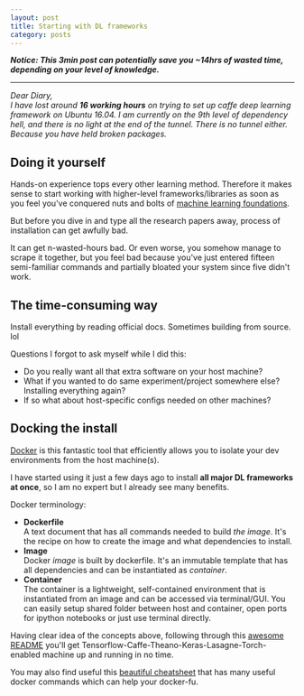 ```yaml
---
layout: post
title: Starting with DL frameworks
category: posts
---
```


***Notice: This 3min post can potentially save you ~14hrs of wasted time,
depending on your level of knowledge.***

___

*Dear Diary,  
I have lost around __16 working hours__ on trying to set up caffe deep
learning framework on Ubuntu 16.04. I am currently on the 9th level of
dependency hell, and there is no light at the end of the tunnel. There is
no tunnel either. Because you have held broken packages.*

## Doing it yourself
Hands-on experience tops every other learning method. Therefore it makes
sense to start working with higher-level frameworks/libraries as soon as
you feel you've conquered nuts and bolts of
[machine learning foundations][ml-immersion].

But before you dive in and type all the research papers away, process of
installation can get awfully bad.

It can get n-wasted-hours bad. Or even worse, you somehow manage to
scrape it together, but you feel bad because you've just entered fifteen
semi-familiar commands and partially bloated your system since five
didn't work.

## The time-consuming way
Install everything by reading official docs. Sometimes building from
source. lol

Questions I forgot to ask myself while I did this:  
 - Do you really want all that extra software on your host machine?  
 - What if you wanted to do same experiment/project somewhere else?  
   Installing everything again?  
 - If so what about host-specific configs needed on other machines?


## Docking the install
[Docker][docker] is this fantastic tool that efficiently allows you to isolate
your dev environments from the host machine(s).

I have started using it just a few days ago to install **all major DL frameworks at
once**, so I am no expert but I already see many benefits.

Docker terminology:  

- **Dockerfile**  
    A text document that has all commands needed to build _the image_. It's
    the recipe on how to create the image and what dependencies to install.
- **Image**  
    Docker *image* is built by dockerfile. It's an immutable template that has
    all dependencies and can be instantiated as _container_.
- **Container**  
    The container is a lightweight, self-contained environment that is instantiated
    from an image and can be accessed via terminal/GUI. You can easily setup shared
    folder between host and container, open ports for ipython notebooks or just use
    terminal directly.


Having clear idea of the concepts above, following through this
[awesome README][readme] you'll get Tensorflow-Caffe-Theano-Keras-Lasagne-Torch-enabled
machine up and running in no time.

You may also find useful this [beautiful cheatsheet][cheatsheet] that has many
useful docker commands which can help your docker-fu.


[docker]: https://www.docker.com/
[cheatsheet]: https://github.com/wsargent/docker-cheat-sheet/blob/master/README.md
[ml-immersion]: /2016/machine-learning-immersion
[readme]: https://github.com/saiprashanths/dl-docker
